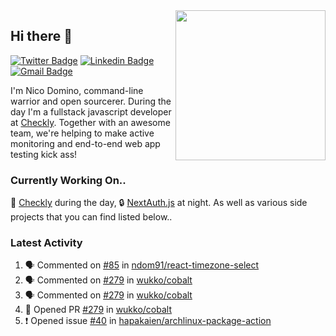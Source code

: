<img align="right" src="https://user-images.githubusercontent.com/7415984/172472491-91b16eac-fa22-4ecf-92df-d687139fd1f9.gif" width="240" />

## Hi there 👋

[![Twitter Badge](https://img.shields.io/badge/-@ndom91-1ca0f1?style=flat-square&labelColor=1ca0f1&logo=twitter&logoColor=white&link=https://twitter.com/ndom91)](https://twitter.com/ndom91) [![Linkedin Badge](https://img.shields.io/badge/-ndom91-blue?style=flat-square&logo=Linkedin&logoColor=white&link=https://www.linkedin.com/in/ndom91/)](https://www.linkedin.com/in/ndom91/) [![Gmail Badge](https://img.shields.io/badge/-yo@ndo.dev-c14438?style=flat-square&logo=mail.ru&logoColor=white&link=mailto:yo@ndo.dev)](mailto:yo@ndo.dev)

I'm Nico Domino, command-line warrior and open sourcerer. During the day I'm a fullstack javascript developer at [Checkly](https://checklyhq.com). Together with an awesome team, we're helping to make active monitoring and end-to-end web app testing kick ass!

### Currently Working On..

🦝 [Checkly](https://checklyhq.com) during the day, 🔒 [NextAuth.js](https://github.com/nextauthjs/next-auth) at night. As well as various side projects that you can find listed below..

<!--START_SECTION_PROFILE_VIEWS:readme-info-->
<!--END_SECTION_PROFILE_VIEWS:readme-info-->

<!--START_SECTION_DAILY_COMMIT:readme-info-->
<!--END_SECTION_DAILY_COMMIT:readme-info-->

<!--START_SECTION_WEEKLY_COMMIT:readme-info-->
<!--END_SECTION_WEEKLY_COMMIT:readme-info-->

### Latest Activity

<!--START_SECTION:activity-->
1. 🗣 Commented on [#85](https://github.com/ndom91/react-timezone-select/issues/85#issuecomment-1864345880) in [ndom91/react-timezone-select](https://github.com/ndom91/react-timezone-select)
2. 🗣 Commented on [#279](https://github.com/wukko/cobalt/pull/279#issuecomment-1862794868) in [wukko/cobalt](https://github.com/wukko/cobalt)
3. 🗣 Commented on [#279](https://github.com/wukko/cobalt/pull/279#issuecomment-1862793016) in [wukko/cobalt](https://github.com/wukko/cobalt)
4. 💪 Opened PR [#279](https://github.com/wukko/cobalt/pull/279) in [wukko/cobalt](https://github.com/wukko/cobalt)
5. ❗ Opened issue [#40](https://github.com/hapakaien/archlinux-package-action/issues/40) in [hapakaien/archlinux-package-action](https://github.com/hapakaien/archlinux-package-action)
<!--END_SECTION:activity-->
